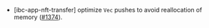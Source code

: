 - [ibc-app-nft-transfer] optimize `Vec` pushes to avoid reallocation of memory
  ([\#1374](https://github.com/cosmos/ibc-rs/pull/1374)).
